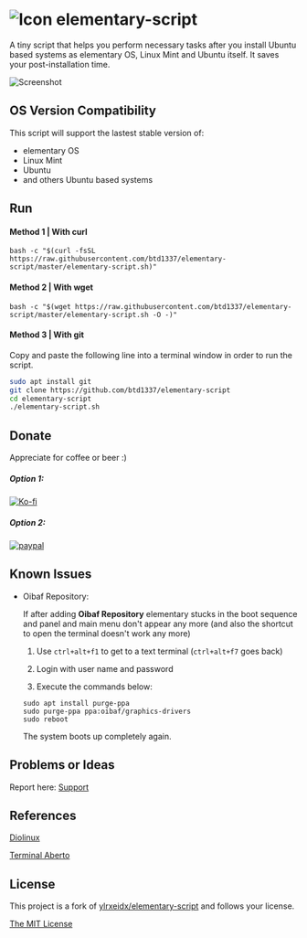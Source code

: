 # ![Icon](https://raw.githubusercontent.com/btd1337/elementary-script/master/icon.png)  elementary-script

A tiny script that helps you perform necessary tasks after you install Ubuntu based systems as elementary OS, Linux Mint and Ubuntu itself. It saves your post-installation time.


![Screenshot](https://raw.githubusercontent.com/btd1337/elementary-script/master/screenshot.jpeg)

## OS Version Compatibility
This script will support the lastest stable version of:
- elementary OS
- Linux Mint
- Ubuntu
- and others Ubuntu based systems

## Run
#### Method 1 | With curl
```shell
bash -c "$(curl -fsSL https://raw.githubusercontent.com/btd1337/elementary-script/master/elementary-script.sh)"
```

#### Method 2 | With wget
```shell
bash -c "$(wget https://raw.githubusercontent.com/btd1337/elementary-script/master/elementary-script.sh -O -)"
```
#### Method 3 | With git
Copy and paste the following line into a terminal window in order to run the script.

```bash
sudo apt install git
git clone https://github.com/btd1337/elementary-script
cd elementary-script
./elementary-script.sh
```
## Donate

Appreciate for coffee or beer :)

##### Option 1:

[![Ko-fi](https://ko-fi.com/img/Kofi_Logo_Blue.svg)](https://ko-fi.com/btd1337)

##### Option 2:

[![paypal](https://www.paypalobjects.com/en_US/i/btn/btn_donateCC_LG.gif)](https://www.paypal.com/cgi-bin/webscr?cmd=_donations&business=X85LVKF3HYPZL&lc=US&item_name=btd1337&item_number=elementary%2dscript&currency_code=USD&bn=PP%2dDonationsBF%3abtn_donateCC_LG%2egif%3aNonHosted)

## Known Issues
* Oibaf Repository:

  If after adding **Oibaf Repository** elementary stucks in the boot sequence and panel and main menu don't appear any more (and also the shortcut to open the terminal doesn't work any more)

  1. Use `ctrl+alt+f1` to get to a text terminal (`ctrl+alt+f7` goes back)

  2. Login with user name and password

  3. Execute the commands below:
    ```
    sudo apt install purge-ppa
    sudo purge-ppa ppa:oibaf/graphics-drivers
    sudo reboot
    ```

	The system boots up completely again.
	
## Problems or Ideas
Report here: [Support](https://github.com/btd1337/elementary-script/issues)

## References
[Diolinux](http://www.diolinux.com.br/2016/12/elementary-script-pos-instalacao.html)

[Terminal Aberto](http://terminalaberto.com/2017/03/01/elementary-script-um-facilitador-de-servico-para-o-elementary-os/)

## License
This project is a fork of [ylrxeidx/elementary-script](https://github.com/ylrxeidx/elementary-script) and follows your license.

[The MIT License](http://ylrxeidx.mit-license.org/ "The MIT License")
